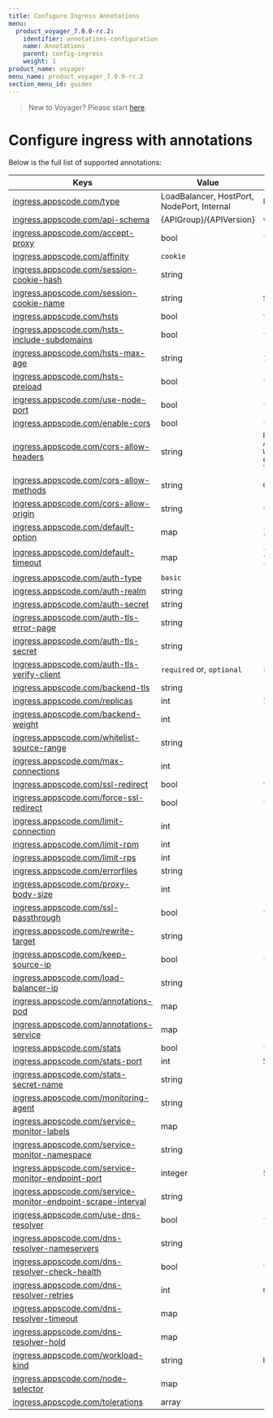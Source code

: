 ```yaml
---
title: Configure Ingress Annotations
menu:
  product_voyager_7.0.0-rc.2:
    identifier: annotations-configuration
    name: Annotations
    parent: config-ingress
    weight: 1
product_name: voyager
menu_name: product_voyager_7.0.0-rc.2
section_menu_id: guides
---
```

> New to Voyager? Please start [here](/products/voyager/7.0.0-rc.2/concepts/overview).

# Configure ingress with annotations

Below is the full list of supported annotations:

|  Keys  |   Value   |  Default |
|--------|-----------|----------|
| [ingress.appscode.com/type](/products/voyager/7.0.0-rc.2/concepts/README) | LoadBalancer, HostPort, NodePort, Internal | `LoadBalancer` |
| [ingress.appscode.com/api-schema](/products/voyager/7.0.0-rc.2/concepts/overview) | {APIGroup}/{APIVersion} | `voyager.appscode.com/v1beta1` |
| [ingress.appscode.com/accept-proxy](/products/voyager/7.0.0-rc.2/guides/ingress/configuration/accept-proxy) | bool | `false` |
| [ingress.appscode.com/affinity](/products/voyager/7.0.0-rc.2/guides/ingress/http/sticky-session) | `cookie` | |
| [ingress.appscode.com/session-cookie-hash](/products/voyager/7.0.0-rc.2/guides/ingress/http/sticky-session) | string | |
| [ingress.appscode.com/session-cookie-name](/products/voyager/7.0.0-rc.2/guides/ingress/http/sticky-session) | string | `SERVERID` |
| [ingress.appscode.com/hsts](/products/voyager/7.0.0-rc.2/guides/ingress/http/hsts) | bool | `true` |
| [ingress.appscode.com/hsts-include-subdomains](/products/voyager/7.0.0-rc.2/guides/ingress/http/hsts) | bool | `false` |
| [ingress.appscode.com/hsts-max-age](/products/voyager/7.0.0-rc.2/guides/ingress/http/hsts) | string | `15768000` |
| [ingress.appscode.com/hsts-preload](/products/voyager/7.0.0-rc.2/guides/ingress/http/hsts) | bool | `false` |
| [ingress.appscode.com/use-node-port](/products/voyager/7.0.0-rc.2/concepts/ingress-types/nodeport) | bool | `false` |
| [ingress.appscode.com/enable-cors](/products/voyager/7.0.0-rc.2/guides/ingress/http/cors) | bool | `false` |
| [ingress.appscode.com/cors-allow-headers](/products/voyager/7.0.0-rc.2/guides/ingress/http/cors) | string | `DNT,X-CustomHeader,Keep-Alive,User-Agent,X-Requested-With,If-Modified-Since,Cache-Control,Content-Type,Authorization` |
| [ingress.appscode.com/cors-allow-methods](/products/voyager/7.0.0-rc.2/guides/ingress/http/cors) | string | `GET,PUT,POST,DELETE,PATCH,OPTIONS` |
| [ingress.appscode.com/cors-allow-origin](/products/voyager/7.0.0-rc.2/guides/ingress/http/cors) | string | `*` |
| [ingress.appscode.com/default-option](/products/voyager/7.0.0-rc.2/guides/ingress/configuration/default-options) | map | `{"http-server-close": "true", "dontlognull": "true"}` |
| [ingress.appscode.com/default-timeout](/products/voyager/7.0.0-rc.2/guides/ingress/configuration/default-timeouts) | map | `{"connect": "50s", "server": "50s", "client": "50s", "client-fin": "50s", "tunnel": "50s"}` |
| [ingress.appscode.com/auth-type](/products/voyager/7.0.0-rc.2/guides/ingress/security/basic-auth) | `basic` | |
| [ingress.appscode.com/auth-realm](/products/voyager/7.0.0-rc.2/guides/ingress/security/basic-auth) | string | |
| [ingress.appscode.com/auth-secret](/products/voyager/7.0.0-rc.2/guides/ingress/security/basic-auth) | string | |
| [ingress.appscode.com/auth-tls-error-page](/products/voyager/7.0.0-rc.2/guides/ingress/security/tls-auth) | string | |
| [ingress.appscode.com/auth-tls-secret](/products/voyager/7.0.0-rc.2/guides/ingress/security/tls-auth) | string | |
| [ingress.appscode.com/auth-tls-verify-client](/products/voyager/7.0.0-rc.2/guides/ingress/security/tls-auth) | `required` or, `optional` | `required` |
| [ingress.appscode.com/backend-tls](/products/voyager/7.0.0-rc.2/guides/ingress/tls/backend-tls) | string | |
| [ingress.appscode.com/replicas](/products/voyager/7.0.0-rc.2/guides/ingress/scaling) | int | `1` |
| [ingress.appscode.com/backend-weight](/products/voyager/7.0.0-rc.2/guides/ingress/http/blue-green-deployment) | int | |
| [ingress.appscode.com/whitelist-source-range](/products/voyager/7.0.0-rc.2/guides/ingress/configuration/whitelist) | string | |
| [ingress.appscode.com/max-connections](/products/voyager/7.0.0-rc.2/guides/ingress/configuration/max-connections) | int | |
| [ingress.appscode.com/ssl-redirect](/products/voyager/7.0.0-rc.2/guides/ingress/configuration/ssl-redirect) | bool | `true` |
| [ingress.appscode.com/force-ssl-redirect](/products/voyager/7.0.0-rc.2/guides/ingress/configuration/ssl-redirect) | bool | `false` |
| [ingress.appscode.com/limit-connection](/products/voyager/7.0.0-rc.2/guides/ingress/configuration/rate-limit) | int | |
| [ingress.appscode.com/limit-rpm](/products/voyager/7.0.0-rc.2/guides/ingress/configuration/rate-limit) | int | |
| [ingress.appscode.com/limit-rps](/products/voyager/7.0.0-rc.2/guides/ingress/configuration/rate-limit) | int | |
| [ingress.appscode.com/errorfiles](/products/voyager/7.0.0-rc.2/guides/ingress/configuration/error-files) | string | |
| [ingress.appscode.com/proxy-body-size](/products/voyager/7.0.0-rc.2/guides/ingress/configuration/body-size) | int | |
| [ingress.appscode.com/ssl-passthrough](/products/voyager/7.0.0-rc.2/guides/ingress/configuration/ssl-passthrough) | bool | `false` |
| [ingress.appscode.com/rewrite-target](/products/voyager/7.0.0-rc.2/guides/ingress/configuration/rewrite-target) | string | |
| [ingress.appscode.com/keep-source-ip](/products/voyager/7.0.0-rc.2/guides/ingress/configuration/keep-source-ip) | bool | `false` |
| [ingress.appscode.com/load-balancer-ip](/products/voyager/7.0.0-rc.2/guides/ingress/configuration/loadbalancer-ip) | string | |
| [ingress.appscode.com/annotations-pod](/products/voyager/7.0.0-rc.2/guides/ingress/configuration/pod-annotations) | map | |
| [ingress.appscode.com/annotations-service](/products/voyager/7.0.0-rc.2/guides/ingress/configuration/service-annotations) | map | |
| [ingress.appscode.com/stats](/products/voyager/7.0.0-rc.2/guides/ingress/monitoring/haproxy-stats) | bool | `false` |
| [ingress.appscode.com/stats-port](/products/voyager/7.0.0-rc.2/guides/ingress/monitoring/haproxy-stats) | int | `56789` |
| [ingress.appscode.com/stats-secret-name](/products/voyager/7.0.0-rc.2/guides/ingress/monitoring/haproxy-stats) | string | |
| [ingress.appscode.com/monitoring-agent](/products/voyager/7.0.0-rc.2/guides/ingress/monitoring/using-coreos-prometheus-operator) | string  |         |
| [ingress.appscode.com/service-monitor-labels](/products/voyager/7.0.0-rc.2/guides/ingress/monitoring/using-coreos-prometheus-operator) | map     |         |
| [ingress.appscode.com/service-monitor-namespace](/products/voyager/7.0.0-rc.2/guides/ingress/monitoring/using-coreos-prometheus-operator) | string  |         |
| [ingress.appscode.com/service-monitor-endpoint-port](/products/voyager/7.0.0-rc.2/guides/ingress/monitoring/using-coreos-prometheus-operator) | integer | 56790   |
| [ingress.appscode.com/service-monitor-endpoint-scrape-interval](/products/voyager/7.0.0-rc.2/guides/ingress/monitoring/using-coreos-prometheus-operator) | string  |         |
| [ingress.appscode.com/use-dns-resolver](/products/voyager/7.0.0-rc.2/guides/ingress/http/external-svc#using-external-domain) | bool | `false` |
| [ingress.appscode.com/dns-resolver-nameservers](/products/voyager/7.0.0-rc.2/guides/ingress/http/external-svc#using-external-domain) | string | |
| [ingress.appscode.com/dns-resolver-check-health](/products/voyager/7.0.0-rc.2/guides/ingress/http/external-svc#using-external-domain) | bool | `true` |
| [ingress.appscode.com/dns-resolver-retries](/products/voyager/7.0.0-rc.2/guides/ingress/http/external-svc#using-external-domain) | int | `0` |
| [ingress.appscode.com/dns-resolver-timeout](/products/voyager/7.0.0-rc.2/guides/ingress/http/external-svc#using-external-domain) | map | |
| [ingress.appscode.com/dns-resolver-hold](/products/voyager/7.0.0-rc.2/guides/ingress/http/external-svc#using-external-domain) | map | |
| [ingress.appscode.com/workload-kind](/products/voyager/7.0.0-rc.2/guides/ingress/pod-placement#choosing-workload-kind) | string | `Deployment` |
| [ingress.appscode.com/node-selector](/products/voyager/7.0.0-rc.2/guides/ingress/pod-placement#using-node-selector) | map | |
| [ingress.appscode.com/tolerations](/products/voyager/7.0.0-rc.2/guides/ingress/pod-placement#using-taints-and-toleration) | array | |

